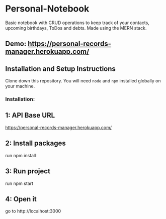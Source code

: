 # Personal-Notebook
Basic notebook with CRUD operations to keep track of your contacts, upcoming birthdays, ToDos and debts. Made using the MERN stack.

## Demo: https://personal-records-manager.herokuapp.com/

## Installation and Setup Instructions

Clone down this repository. You will need `node` and `npm` installed globally on your machine.  

### Installation:

## 1: API Base URL
https://personal-records-manager.herokuapp.com/

## 2: Install packages
run npm install

## 3: Run project
run  npm start

## 4: Open it
go to http://localhost:3000


